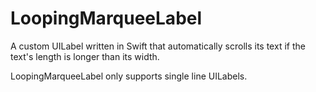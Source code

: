 # LoopingMarqueeLabel
A custom UILabel written in Swift that automatically scrolls its text if the text's length is longer than its width. 

LoopingMarqueeLabel only supports single line UILabels.
